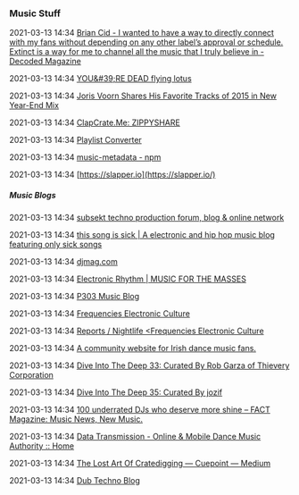 ###  Music Stuff

2021-03-13 14:34 [Brian Cid - I wanted to have a way to directly connect with my fans without depending on any other label’s approval or schedule. Extinct is a way for me to channel all the music that I truly believe in - Decoded Magazine](http://www.decodedmagazine.com/brian-cid-interview-mix/)

2021-03-13 14:34 [YOU&amp;#39;RE DEAD flying lotus](http://flying-lotus.com/youre-dead/)

2021-03-13 14:34 [Joris Voorn Shares His Favorite Tracks of 2015 in New Year-End Mix](https://news.beatport.com/us/joris-voorn-shares-his-favorite-tracks-of-2015-in-new-year-mix/)

2021-03-13 14:34 [ClapCrate.Me: ZIPPYSHARE](http://www.clapcrate.me/search/label/ZIPPYSHARE?updated-max=2017-09-22T10:35:00%2B03:00&max-results=20&start=6&by-date=false)

2021-03-13 14:34 [Playlist Converter](http://www.playlist-converter.net/#/)

2021-03-13 14:34 [music-metadata - npm](https://www.npmjs.com/package/music-metadata)

2021-03-13 14:34 [https://slapper.io](https://slapper.io/)

#####  Music Blogs

2021-03-13 14:34 [subsekt techno production forum, blog &amp; online network](http://www.subsekt.com/)

2021-03-13 14:34 [this song is sick | A electronic and hip hop music blog featuring only sick songs](http://thissongissick.com/#sthash.VpMgnOzI.dpbs)

2021-03-13 14:34 [djmag.com](http://djmag.com/)

2021-03-13 14:34 [Electronic Rhythm | MUSIC FOR THE MASSES](http://www.electronicrhythm.com/)

2021-03-13 14:34 [P303 Music Blog](http://www.pegasus303.com/blog/)

2021-03-13 14:34 [Frequencies Electronic Culture](http://www.frequencies.eu/)

2021-03-13 14:34 [Reports / Nightlife &lt;Frequencies Electronic Culture](http://www.frequencies.eu/category/reports-nightlife/)

2021-03-13 14:34 [A community website for Irish dance music fans.](http://www.clubbersguideireland.com/main/)

2021-03-13 14:34 [Dive Into The Deep 33: Curated By Rob Garza of Thievery Corporation](http://blog.lessthan3.com/2014/10/dive-into-the-deep-33-curated-by-rob-garza-of-thievery-corporation/)

2021-03-13 14:34 [Dive Into The Deep 35: Curated By jozif](http://blog.lessthan3.com/2014/10/dive-into-the-deep-35-curated-by-jozif/)

2021-03-13 14:34 [100 underrated DJs who deserve more shine – FACT Magazine: Music News, New Music.](http://www.factmag.com/2014/10/26/100-underrated-djs/)

2021-03-13 14:34 [Data Transmission - Online &amp; Mobile Dance Music Authority :: Home](http://www.datatransmission.us/)

2021-03-13 14:34 [The Lost Art Of Cratedigging — Cuepoint — Medium](https://medium.com/cuepoint/the-lost-art-of-cratedigging-4ed652643618)

2021-03-13 14:34 [Dub Techno Blog](http://www.dubtechnoblog.com/)



